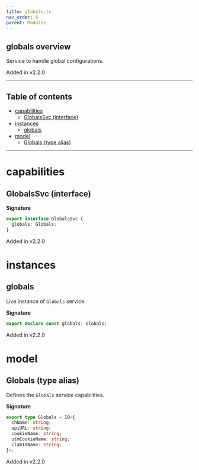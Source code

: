 ```yaml
---
title: globals.ts
nav_order: 6
parent: Modules
---
```


## globals overview

Service to handle global configurations.

Added in v2.2.0

---

<h2 class="text-delta">Table of contents</h2>

- [capabilities](#capabilities)
  - [GlobalsSvc (interface)](#globalssvc-interface)
- [instances](#instances)
  - [globals](#globals)
- [model](#model)
  - [Globals (type alias)](#globals-type-alias)

---

# capabilities

## GlobalsSvc (interface)

**Signature**

```ts
export interface GlobalsSvc {
  globals: Globals;
}
```

Added in v2.2.0

# instances

## globals

Live instance of `Globals` service.

**Signature**

```ts
export declare const globals: Globals;
```

Added in v2.2.0

# model

## Globals (type alias)

Defines the `Globals` service capabilities.

**Signature**

```ts
export type Globals = IO<{
  chName: string;
  apiURL: string;
  cookieName: string;
  utmCookieName: string;
  clabIdName: string;
}>;
```

Added in v2.2.0
